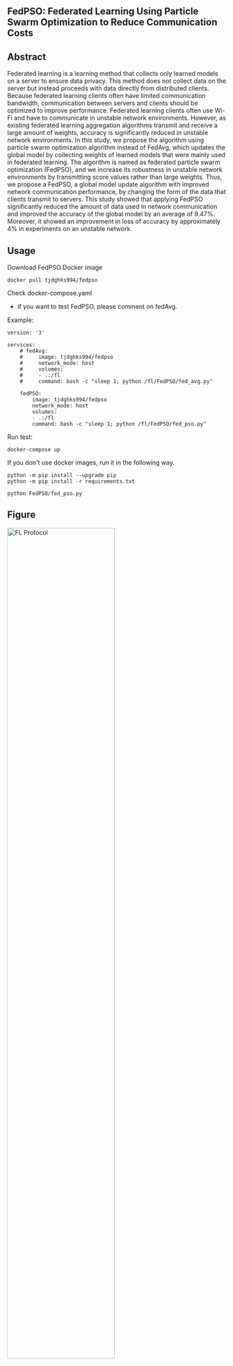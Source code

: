 ## FedPSO: Federated Learning Using Particle Swarm Optimization to Reduce Communication Costs

## Abstract
Federated learning is a learning method that collects only learned models on a server to ensure data privacy. This method does not collect data on the server but instead proceeds with data directly from distributed clients. Because federated learning clients often have limited communication bandwidth, communication between servers and clients should be optimized to improve performance. Federated learning clients often use Wi-Fi and have to communicate in unstable network environments. However, as existing federated learning aggregation algorithms transmit and receive a large amount of weights, accuracy is significantly reduced in unstable network environments. 
In this study, we propose the algorithm using particle swarm optimization algorithm instead of FedAvg, which updates the global model by collecting weights of learned models that were mainly used in federated learning. The algorithm is named as federated particle swarm optimization (FedPSO), and we increase its robustness in unstable network environments by transmitting score values rather than large weights. Thus, we propose a FedPSO, a global model update algorithm with improved network communication performance, by changing the form of the data that clients transmit to servers. This study showed that applying FedPSO significantly reduced the amount of data used in network communication and improved the accuracy of the global model by an average of 9.47%. Moreover, it showed an improvement in loss of accuracy by approximately 4% in experiments on an unstable network.


## Usage
Download FedPSO Docker image
```shell
docker pull tjdghks994/fedpso
```

Check docker-compose.yaml
- if you want to test FedPSO, please comment on fedAvg.

Example:
```docker
version: '3' 

services: 
    # fedAvg: 
    #     image: tjdghks994/fedpso
    #     network_mode: host
    #     volumes: 
    #     - .:/fl
    #     command: bash -c "sleep 1; python /fl/FedPSO/fed_avg.py"
    
    fedPSO:
        image: tjdghks994/fedpso
        network_mode: host
        volumes: 
        - .:/fl
        command: bash -c "sleep 1; python /fl/FedPSO/fed_pso.py"
```

Run test:
```shell
docker-compose up
```

If you don't use docker images, run it in the following way.
```shell
python -m pip install --upgrade pip
python -m pip install -r requirements.txt

python FedPSO/fed_pso.py
```

## Figure

<img src="figure/fl_protocol_by_sh.png" width="70%" height="70%" title="FL Protocol"></img>

Figure 1. Federated Learning Protocol

<img src="figure/fedavg_sh.png" width="70%" height="70%" title="FedAvg"></img>

Figure 2. The weighted aggregation process of Federated Learning (such as FedAvg) obtains the average of the w_t value received from the client of K from the server and sends the updated w_(t+1) back to the client.

<img src="figure/fedpso_sh.png" width="70%" height="70%" title="FedPSO"></img>

Figure 3. The weight update process of FedPSO; the server receives a client's score and requests a learning model from the client who submits the optimal value to set it as a global model.

<img src="figure/acc_revise.png" width="70%" height="70%" title="Accuracy Comparison"></img>

Figure 4. Accuracy comparison of several algorithm

<img src="figure/cost_revise.png" width="70%" height="70%" title="Accuracy Comparison"></img>

Figure 5. Communication Cost comparison of several algorithm

<img src="figure/mnist_acc.png" width="70%" height="70%" title="MNIST Accuracy"></img>

Figure 6. Comparison of learning accuracy using MNIST

<img src="figure/failure_fedavg.png" width="70%" height="70%" title="Failure FedAvg"></img>

Figure 7. Comparison of FedAvg(C=1.0) test accuracy in unstable network conditions 

<img src="figure/failure_fedpso.png" width="70%" height="70%" title="Failure FedPSO"></img>

Figure 8. Comparison of FedPSO test accuracy in unstable network conditions
